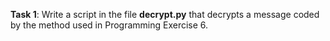 **Task 1**: Write a script in the file **decrypt.py** that decrypts a message coded by the method used in Programming Exercise 6.
